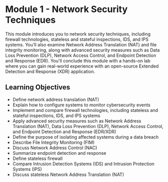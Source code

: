 # Module 1 - Network Security Techniques

This module introduces you to network security techniques, including firewall technologies, stateless and stateful inspections, IDS, and IPS systems. You’ll also examine Network Address Translation (NAT) and file integrity monitoring, along with advanced security measures such as Data Loss Prevention (DLP), Network Access Control, and Endpoint Detection and Response (EDR). You'll conclude this module with a hands-on lab where you can gain real-world experience with an open-source Extended Detection and Response (XDR) application.

## Learning Objectives
- Define network address translation (NAT)
- Explain how to configure systems to monitor cybersecurity events
- Implement and compare firewall technologies, including stateless and stateful inspections, IDS, and IPS systems
- Apply advanced security measures such as Network Address Translation (NAT), Data Loss Prevention (DLP), Network Access Control, and Endpoint Detection and Response (EDR/XDR)
- Define the purpose of isolating affected systems during a data breach
- Describe File Integrity Monitoring (FIM)
- Discuss Network Address Control (NAC)
- Summarize endpoint detection and response
- Define stateless firewall
- Compare Intrusion Detection Systems (IDS) and Intrusion Protection Systems (IPS)
- Discuss stateless Network Address Translation (NAT)
